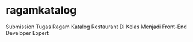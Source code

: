 # ragamkatalog
Submission Tugas Ragam Katalog Restaurant Di Kelas Menjadi Front-End Developer Expert 
